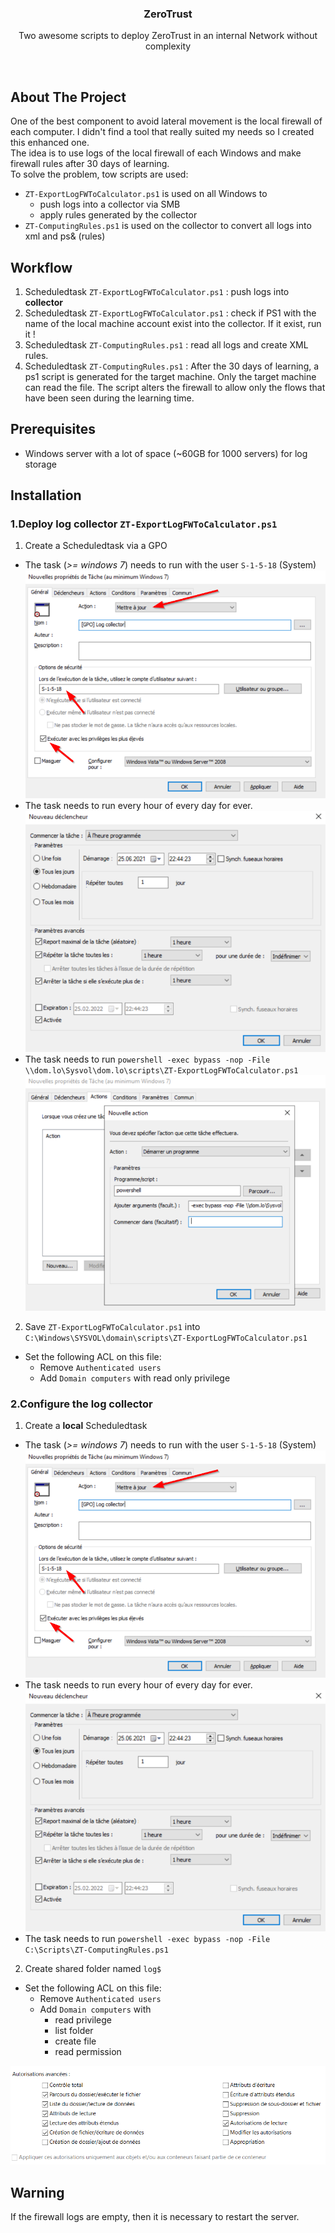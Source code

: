 <div align="center">
  <h3 align="center">ZeroTrust</h3>

  <p align="center">
    Two awesome scripts to deploy ZeroTrust in an internal Network without complexity
   </p>
</div>
<br>

## About The Project

One of the best component to avoid lateral movement is the local firewall of each computer. I didn't find a tool that really suited my needs so I created this enhanced one.<br>
The idea is to use logs of the local firewall of each Windows and make firewall rules after 30 days of learning.<br>
To solve the problem, tow scripts are used:
* `ZT-ExportLogFWToCalculator.ps1` is used on all Windows to
  * push logs into a collector via SMB
  * apply rules generated by the collector
* `ZT-ComputingRules.ps1` is used on the collector to convert all logs into xml and ps& (rules)

## Workflow

1) Scheduledtask `ZT-ExportLogFWToCalculator.ps1` : push logs into **collector**
2) Scheduledtask `ZT-ExportLogFWToCalculator.ps1` : check if PS1 with the name of the local machine account exist into the collector. If it exist, run it !
3) Scheduledtask `ZT-ComputingRules.ps1` : read all logs and create XML rules.
4) Scheduledtask `ZT-ComputingRules.ps1` : After the 30 days of learning, a ps1 script is generated for the target machine. Only the target machine can read the file. The script alters the firewall to allow only the flows that have been seen during the learning time.

## Prerequisites

* Windows server with a lot of space (~60GB for 1000 servers) for log storage


## Installation
### 1.Deploy log collector `ZT-ExportLogFWToCalculator.ps1`
1) Create a Scheduledtask via a GPO
* The task (_>= windows 7_) needs to run with the user `S-1-5-18` (System)
![](img/task01.png)
* The task needs to run every hour of every day for ever.
![](img/task02.png)
* The task needs to run `powershell -exec bypass -nop -File \\dom.lo\Sysvol\dom.lo\scripts\ZT-ExportLogFWToCalculator.ps1`
![](img/task03.png)

2) Save `ZT-ExportLogFWToCalculator.ps1` into `C:\Windows\SYSVOL\domain\scripts\ZT-ExportLogFWToCalculator.ps1`
* Set the following ACL on this file:
  * Remove `Authenticated users`
  * Add `Domain computers` with read only privilege

### 2.Configure the log collector
1) Create a **local** Scheduledtask
* The task (_>= windows 7_) needs to run with the user `S-1-5-18` (System)
![](img/task01.png)
* The task needs to run every hour of every day for ever.
![](img/task02.png)
* The task needs to run `powershell -exec bypass -nop -File C:\Scripts\ZT-ComputingRules.ps1`
  
2) Create shared folder named `log$`
* Set the following ACL on this file:
  * Remove `Authenticated users`
  * Add `Domain computers` with
	  * read privilege
	  * list folder
	  * create file
	  * read permission
 
![](img/task04.png)

## Warning
If the firewall logs are empty, then it is necessary to restart the server.